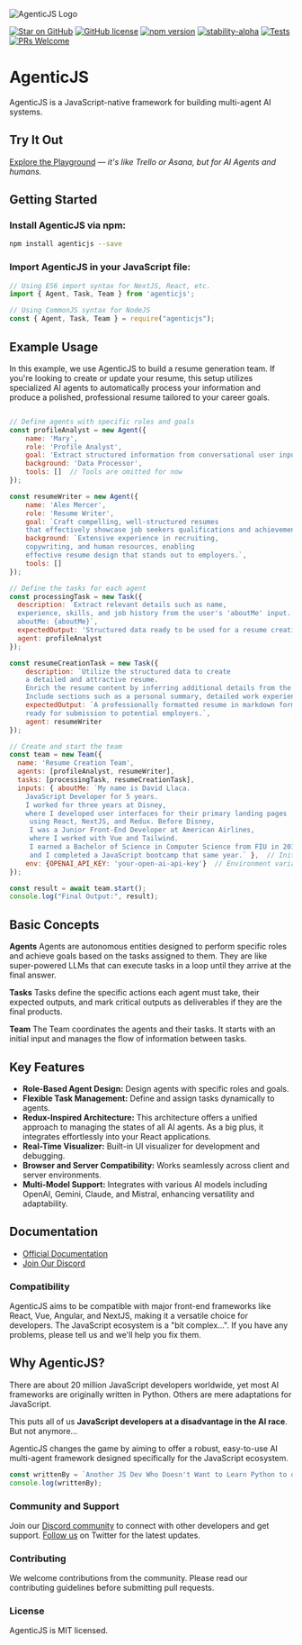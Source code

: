 ![AgenticJS Logo](https://www.agenticjs.com/logo.svg)

[![Star on GitHub](https://img.shields.io/github/stars/AI-Champions/agenticjs.svg?style=social)](https://github.com/AI-Champions/AgenticJS)
[![GitHub license](https://img.shields.io/badge/license-MIT-blue.svg)](https://github.com/AI-Champions/agenticjs/blob/main/LICENSE) [![npm version](https://img.shields.io/npm/v/agenticjs.svg?style=flat)](https://www.npmjs.com/package/agenticjs)
[![stability-alpha](https://img.shields.io/badge/stability-alpha-f4d03f.svg)](https://github.com/mkenney/software-guides/blob/master/STABILITY-BADGES.md#alpha)
[![Tests](https://github.com/AI-Champions/AgenticJS/actions/workflows/stable-main-check-workflow.yml/badge.svg)](https://github.com/AI-Champions/AgenticJS/actions/workflows/stable-main-check-workflow.yml)
[![PRs Welcome](https://img.shields.io/badge/PRs-welcome-brightgreen.svg)](https://github.com/AI-Champions/AgenticJS/pulls)

# AgenticJS
AgenticJS is a JavaScript-native framework for building multi-agent AI systems.

## Try It Out

[Explore the Playground](https://agenticjs.com) — *it's like Trello or Asana, but for AI Agents and humans.*

## Getting Started

### Install AgenticJS via npm:

```bash
npm install agenticjs --save
```

### Import AgenticJS in your JavaScript file:

```js
// Using ES6 import syntax for NextJS, React, etc.
import { Agent, Task, Team } from 'agenticjs';
```

```js
// Using CommonJS syntax for NodeJS
const { Agent, Task, Team } = require("agenticjs");
```

## Example Usage

In this example, we use AgenticJS to build a resume generation team. If you're looking to create or update your resume, this setup utilizes specialized AI agents to automatically process your information and produce a polished, professional resume tailored to your career goals.

```js

// Define agents with specific roles and goals
const profileAnalyst = new Agent({
    name: 'Mary', 
    role: 'Profile Analyst', 
    goal: 'Extract structured information from conversational user input.', 
    background: 'Data Processor',
    tools: []  // Tools are omitted for now
});

const resumeWriter = new Agent({
    name: 'Alex Mercer', 
    role: 'Resume Writer', 
    goal: `Craft compelling, well-structured resumes 
    that effectively showcase job seekers qualifications and achievements.`,
    background: `Extensive experience in recruiting, 
    copywriting, and human resources, enabling 
    effective resume design that stands out to employers.`,
    tools: []
});

// Define the tasks for each agent
const processingTask = new Task({ 
  description: `Extract relevant details such as name, 
  experience, skills, and job history from the user's 'aboutMe' input. 
  aboutMe: {aboutMe}`,
  expectedOutput: 'Structured data ready to be used for a resume creation.', 
  agent: profileAnalyst
});

const resumeCreationTask = new Task({ 
    description: `Utilize the structured data to create 
    a detailed and attractive resume. 
    Enrich the resume content by inferring additional details from the provided information.
    Include sections such as a personal summary, detailed work experience, skills, and educational background.`,
    expectedOutput: `A professionally formatted resume in markdown format, 
    ready for submission to potential employers.`, 
    agent: resumeWriter 
});

// Create and start the team
const team = new Team({
  name: 'Resume Creation Team',
  agents: [profileAnalyst, resumeWriter],
  tasks: [processingTask, resumeCreationTask],
  inputs: { aboutMe: `My name is David Llaca. 
    JavaScript Developer for 5 years. 
    I worked for three years at Disney, 
    where I developed user interfaces for their primary landing pages
     using React, NextJS, and Redux. Before Disney, 
     I was a Junior Front-End Developer at American Airlines, 
     where I worked with Vue and Tailwind. 
     I earned a Bachelor of Science in Computer Science from FIU in 2018, 
     and I completed a JavaScript bootcamp that same year.` },  // Initial input for the first task
    env: {OPENAI_API_KEY: 'your-open-ai-api-key'}  // Environment variables for the team
});

const result = await team.start();
console.log("Final Output:", result);
```

## Basic Concepts

**Agents** 
Agents are autonomous entities designed to perform specific roles and achieve goals based on the tasks assigned to them. They are like super-powered LLMs that can execute tasks in a loop until they arrive at the final answer.

**Tasks**
Tasks define the specific actions each agent must take, their expected outputs, and mark critical outputs as deliverables if they are the final products.

**Team**
The Team coordinates the agents and their tasks. It starts with an initial input and manages the flow of information between tasks.

## Key Features

- **Role-Based Agent Design:** Design agents with specific roles and goals.
- **Flexible Task Management:** Define and assign tasks dynamically to agents.
- **Redux-Inspired Architecture:** This architecture offers a unified approach to managing the states of all AI agents. As a big plus, it integrates effortlessly into your React applications.
- **Real-Time Visualizer:** Built-in UI visualizer for development and debugging.
- **Browser and Server Compatibility:** Works seamlessly across client and server environments.
- **Multi-Model Support:** Integrates with various AI models including OpenAI, Gemini, Claude, and Mistral, enhancing versatility and adaptability.

## Documentation

- [Official Documentation](https://agenticjs.com)
- [Join Our Discord](https://bit.ly/JoinAIChamps)

### Compatibility

AgenticJS aims to be compatible with major front-end frameworks like React, Vue, Angular, and NextJS, making it a versatile choice for developers. The JavaScript ecosystem is a "bit complex...". If you have any problems, please tell us and we'll help you fix them.

## Why AgenticJS?

There are about 20 million JavaScript developers worldwide, yet most AI frameworks are originally written in Python. Others are mere adaptations for JavaScript. 

This puts all of us **JavaScript developers at a disadvantage in the AI race**. But not anymore...

AgenticJS changes the game by aiming to offer a robust, easy-to-use AI multi-agent framework designed specifically for the JavaScript ecosystem.

```js
const writtenBy = `Another JS Dev Who Doesn't Want to Learn Python to do meaningful AI Stuff.`;
console.log(writtenBy);
```

### Community and Support

Join our [Discord community](https://bit.ly/JoinAIChamps) to connect with other developers and get support. [Follow us](https://x.com/dariel_noel) on Twitter for the latest updates.

### Contributing

We welcome contributions from the community. Please read our contributing guidelines before submitting pull requests.

### License

AgenticJS is MIT licensed.